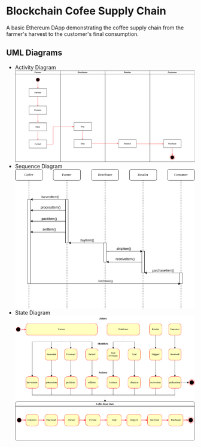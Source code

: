 # Blockchain Cofee Supply Chain
A basic Ethereum DApp demonstrating the coffee supply chain from the farmer's harvest to the customer's final consumption.

## UML Diagrams
- Activity Diagram
![Activity Diagram](./UML/Activity%20Diagram.drawio.png)
- Sequence Diagram
![Sequence Diagram](./UML/Sequence%20Diagram.drawio.png)
- State Diagram
![State Diagram](./UML/State%20Diagram.drawio.png)